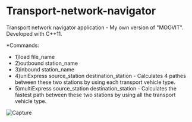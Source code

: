 # Transport-network-navigator
Transport network navigator application - My own version of "MOOVIT". Developed  with C++11.

*Commands:
* 1)load file_name
* 2)outbound station_name
* 3)inbound station_name
* 4)uniExpress source_station destination_station - Calculates 4 pathes between these two stations by using each transport vehicle type.
* 5)multiExpress source_station destination_station - Calculates the fastest path between these two stations by using all the transport vehicle type.

![Capture](https://user-images.githubusercontent.com/101214168/174071821-c9a0f20f-0c07-4f49-ad8f-308b758fa9d9.JPG)

